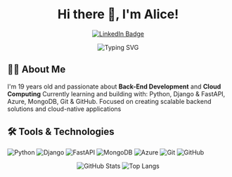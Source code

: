 <h1 align="center">Hi there 👋, I'm Alice!</h1>

<p align="center">
  <a href="https://www.linkedin.com/in/seu-username-aqui/" target="_blank">
    <img src="https://img.shields.io/badge/LinkedIn-0077B5?style=for-the-badge&logo=linkedin&logoColor=white" alt="LinkedIn Badge"/>
  </a>
</p>

<p align="center">
  <img src="https://readme-typing-svg.demolab.com/?lines=Back-End+Developer&center=true&width=500&height=45" alt="Typing SVG" />
</p>

## 👩‍💻 About Me

I'm 19 years old and passionate about **Back-End Development** and **Cloud Computing** Currently learning and building with: Python, Django & FastAPI, Azure, MongoDB, Git & GitHub. Focused on creating scalable backend solutions and cloud-native applications
  
## 🛠️ Tools & Technologies

<p align="left">
  <img src="https://img.shields.io/badge/Python-3776AB?style=for-the-badge&logo=python&logoColor=white" alt="Python"/>
  <img src="https://img.shields.io/badge/Django-092E20?style=for-the-badge&logo=django&logoColor=white" alt="Django"/>
  <img src="https://img.shields.io/badge/FastAPI-009688?style=for-the-badge&logo=fastapi&logoColor=white" alt="FastAPI"/>
  <img src="https://img.shields.io/badge/MongoDB-47A248?style=for-the-badge&logo=mongodb&logoColor=white" alt="MongoDB"/>
  <img src="https://img.shields.io/badge/Azure-0078D4?style=for-the-badge&logo=microsoftazure&logoColor=white" alt="Azure"/>
  <img src="https://img.shields.io/badge/Git-F05032?style=for-the-badge&logo=git&logoColor=white" alt="Git"/>
  <img src="https://img.shields.io/badge/GitHub-181717?style=for-the-badge&logo=github&logoColor=white" alt="GitHub"/>
</p>

<p align="center">
  <img src="https://github-readme-stats.vercel.app/api?username=alicevital&show_icons=true&theme=radical" alt="GitHub Stats"/>
  <img src="https://github-readme-stats.vercel.app/api/top-langs/?username=alicevital&layout=compact&theme=radical" alt="Top Langs"/>
</p>
